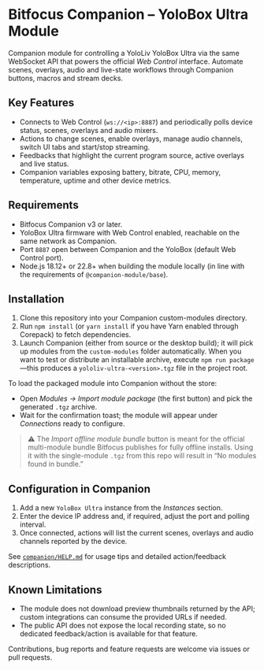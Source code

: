 # Bitfocus Companion – YoloBox Ultra Module

Companion module for controlling a YoloLiv YoloBox Ultra via the same WebSocket API that powers the official *Web Control* interface. Automate scenes, overlays, audio and live-state workflows through Companion buttons, macros and stream decks.

## Key Features

- Connects to Web Control (`ws://<ip>:8887`) and periodically polls device status, scenes, overlays and audio mixers.
- Actions to change scenes, enable overlays, manage audio channels, switch UI tabs and start/stop streaming.
- Feedbacks that highlight the current program source, active overlays and live status.
- Companion variables exposing battery, bitrate, CPU, memory, temperature, uptime and other device metrics.

## Requirements

- Bitfocus Companion v3 or later.
- YoloBox Ultra firmware with Web Control enabled, reachable on the same network as Companion.
- Port `8887` open between Companion and the YoloBox (default Web Control port).
- Node.js 18.12+ or 22.8+ when building the module locally (in line with the requirements of `@companion-module/base`).

## Installation

1. Clone this repository into your Companion custom-modules directory.
2. Run `npm install` (or `yarn install` if you have Yarn enabled through Corepack) to fetch dependencies.
3. Launch Companion (either from source or the desktop build); it will pick up modules from the `custom-modules` folder automatically. When you want to test or distribute an installable archive, execute `npm run package`—this produces a `yololiv-ultra-<version>.tgz` file in the project root.

To load the packaged module into Companion without the store:

- Open *Modules → Import module package* (the first button) and pick the generated `.tgz` archive.
- Wait for the confirmation toast; the module will appear under *Connections* ready to configure.

> ⚠️ The *Import offline module bundle* button is meant for the official multi-module bundle Bitfocus publishes for fully offline installs. Using it with the single-module `.tgz` from this repo will result in “No modules found in bundle.”

## Configuration in Companion

1. Add a new `YoloBox Ultra` instance from the *Instances* section.
2. Enter the device IP address and, if required, adjust the port and polling interval.
3. Once connected, actions will list the current scenes, overlays and audio channels reported by the device.

See [`companion/HELP.md`](companion/HELP.md) for usage tips and detailed action/feedback descriptions.

## Known Limitations

- The module does not download preview thumbnails returned by the API; custom integrations can consume the provided URLs if needed.
- The public API does not expose the local recording state, so no dedicated feedback/action is available for that feature.


Contributions, bug reports and feature requests are welcome via issues or pull requests.
